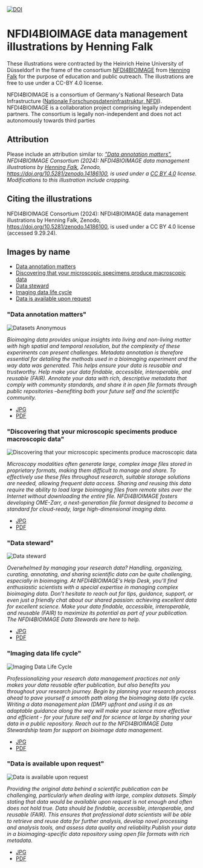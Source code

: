 [![DOI](https://zenodo.org/badge/DOI/10.5281/zenodo.14186100.svg)](https://doi.org/10.5281/zenodo.14186100)

# NFDI4BIOIMAGE data management illustrations by Henning Falk

These illustrations were contracted by the Heinrich Heine University of Düsseldorf in the frame of the consortium [NFDI4BIOIMAGE](https://nfdi4bioimage.de) from [Henning Falk](https://twitter.com/DrHenningFalk) for the purpose of education and public outreach. The illustrations are free to use under a CC-BY 4.0 license.

NFDI4BIOIMAGE is a consortium of Germany's National Research Data Infrastructure ([Nationale Forschungsdateninfrastruktur, NFDI](https://nfdi.de)).
NFDI4BIOIMAGE is a collaboration project comprising legally independent partners. The consortium is legally non-independent and does not act autonomously towards third parties

## Attribution

Please include an attribution similar to:
*["Data annotation matters"](https://github.com/NFDI4BIOIMAGE/Postcards-2024/blob/main/DatasetsAnonymous.jpg), NFDI4BIOIMAGE Consortium (2024): NFDI4BIOIMAGE data management illustrations by [Henning Falk](https://twitter.com/DrHenningFalk), Zenodo, https://doi.org/10.5281/zenodo.14186100, is used under a [CC BY 4.0](https://creativecommons.org/licenses/by/4.0/) license. Modifications to this illustration include cropping.*

## Citing the illustrations

NFDI4BIOIMAGE Consortium (2024): NFDI4BIOIMAGE data management illustrations by Henning Falk, Zenodo, https://doi.org/10.5281/zenodo.14186100, is used under a CC BY 4.0 license (accessed 9.29.24).

## Images by name

- [Data annotation matters](#Data-annoation-matters)
- [Discovering that your microscopic specimens produce macroscopic data](#Discovering-that-your-microscopic-specimens-produce-macroscopic-data)
- [Data steward](#Data-steward)
- [Imaging data life cycle](#Image-data-life-cycle)
- [Data is available upon request](#Data-is-available-upon-request)


### "Data annotation matters"

![Datasets Anonymous](/DatasetsAnonymous.jpg)

*Bioimaging data provides unique insights into living and non-living matter with high spatial and temporal resolution, but the complexity of these experiments can present challenges. Metadata annotation is therefore essential for detailing the methods used in a bioimaging experiment and the way data was generated. This helps ensure your data is reusable and trustworthy. Help make your data findable, accessible, interoperable, and reusable (FAIR). Annotate your data with rich, descriptive metadata that comply with community standards, and share it in open file formats through public repositories –benefiting both your future self and the scientific community.*

* [JPG](/DatasetsAnonymous.jpg)
* [PDF](/DatasetsAnonymous.pdf)


### "Discovering that your microscopic speciments produce macroscopic data"

![Discovering that your microscopic speciments produce macroscopic data](/MacroscopicData.jpg)

*Microscopy modalities often generate large, complex image files stored in proprietary formats, making them difficult to manage and share. To effectively use these files throughout research, suitable storage solutions are needed, allowing frequent data access. Sharing and reusing this data require the ability to load large bioimaging files from remote sites over the Internet without downloading the entire file. NFDI4BIOIMAGE fosters developing OME-Zarr, a next-generation file format designed to become a standard for cloud-ready, large high-dimensional imaging data.*

* [JPG](/MacroscopicData.jpg)
* [PDF](/MacroscopicData.pdf)


### "Data steward"

![Data steward](/DataSteward.jpg)

*Overwhelmed by managing your research data? Handling, organizing, curating, annotating, and sharing scientific data can be quite challenging, especially in bioimaging. At NFDI4BIOIMAGE’s Help Desk, you’ll find enthusiastic scientists with a special expertise in managing complex bioimaging data. Don’t hesitate to reach out for tips, guidance, support, or even just a friendly chat about our shared passion: achieving excellent data for excellent science. Make your data findable, accessible, interoperable, and reusable (FAIR) to maximize its potential as part of your publication. The NFDI4BIOIMAGE Data Stewards are here to help.*

* [JPG](/DataSteward.jpg)
* [PDF](/DataSteward.pdf)


### "Imaging data life cycle"

![Imaging Data Life Cycle](/ImagingData_Lifecycle.jpg)

*Professionalizing your research data management practices not only makes your data reusable after publication, but also benefits you throughout your research journey. Begin by planning your research process ahead to pave yourself a smooth path along the bioimaging data life cycle. Writing a data management plan (DMP) upfront and using it as an adaptable guidance along the way will make your science more effective and efficient - for your future self and for science at large by sharing your data in a public repository. Reach out to the NFDI4BIOIMAGE Data Stewardship team for support on bioimage data management.*

* [JPG](/ImagingData_Lifecycle.jpg)
* [PDF](/ImagingData_Lifecycle.pdf)


### "Data is available upon request"

![Data is available upon request](/DataAvailableOnRequest.jpg)

*Providing the original data behind a scientific publication can be challenging, particularly when dealing with large, complex datasets. Simply stating that data would be available upon request is not enough and often does not hold true. Data should be findable, accessible, interoperable, and reusable (FAIR). This ensures that professional data scientists will be able to retrieve and reuse data for further analysis, develop novel processing and analysis tools, and assess data quality and reliability.Publish your data in a bioimaging-specific data repository using open file formats with rich metadata.*

* [JPG](/DataAvailableOnRequest.jpg)
* [PDF](/DataAvailableOnRequest.png)

